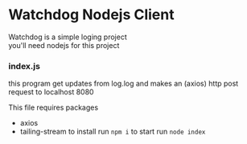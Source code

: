 # Watchdog Nodejs Client 
Watchdog is a simple loging project  
you'll need nodejs for this project 

### index.js
this program get updates from log.log and makes an (axios) http post request to localhost 8080

This file requires packages
- axios
- tailing-stream
to install run ```npm i``` 
to start run ```node index```